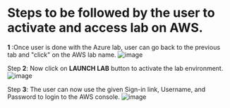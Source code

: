 # Steps to be followed by the user to activate and access lab on AWS.


**1**	:Once user is done with the Azure lab, user can go back to the previous tab and "click" on the AWS lab name.
![image](https://user-images.githubusercontent.com/85232046/159879595-05ca8114-35fa-4907-8165-763c9121da3c.png)

Step **2**: Now click on **LAUNCH LAB** button to activate the lab environment.
![image](https://user-images.githubusercontent.com/85232046/159878673-e6c73993-a38f-44c0-84d3-53feb402848e.png)


 
Step **3**:	The user can now use the given Sign-in link, Username, and Password to login to the AWS console.
![image](https://user-images.githubusercontent.com/85232046/159879741-375dc57b-af7c-4ea3-9cdc-0f58c3464a9d.png)

